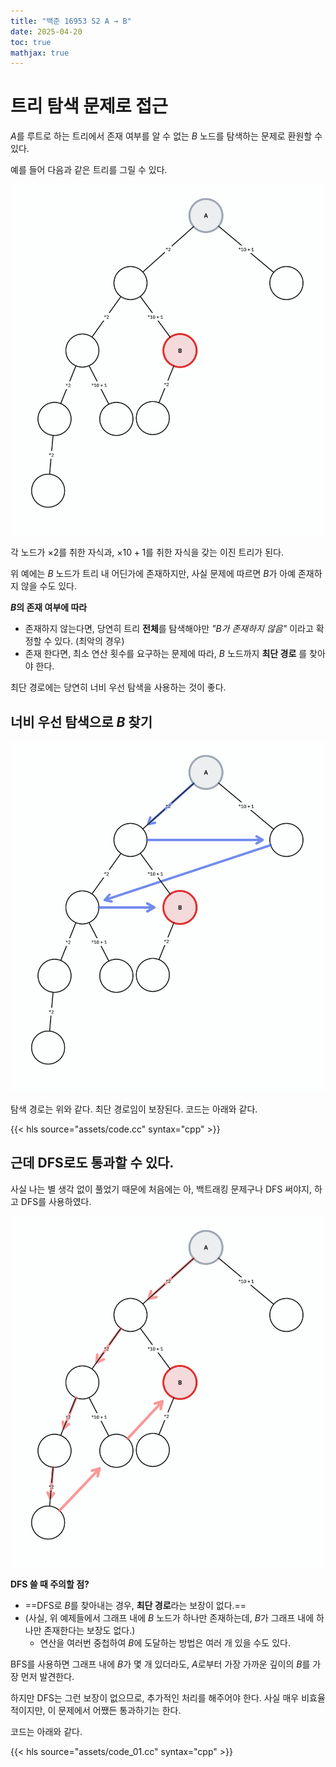 ```yaml
---
title: "백준 16953 S2 A → B"
date: 2025-04-20
toc: true
mathjax: true
---
```


# 트리 탐색 문제로 접근

$A$를 루트로 하는 트리에서 존재 여부를 알 수 없는 $B$ 노드를 탐색하는 문제로 환원할 수 있다.

예를 들어 다음과 같은 트리를 그릴 수 있다.

![](./assets/00.png)

각 노드가 $\times 2$를 취한 자식과, $\times 10 + 1$를 취한 자식을 갖는 이진 트리가 된다.

위 예에는 $B$ 노드가 트리 내 어딘가에 존재하지만, 사실 문제에 따르면 $B$가 아예 존재하지 않을 수도 있다.

**$B$의 존재 여부에 따라**
* 존재하지 않는다면, 당연히 트리 **전체**를 탐색해야만 *"$B$가 존재하지 않음"* 이라고 확정할 수 있다. (최악의 경우)
* 존재 한다면, 최소 연산 횟수를 요구하는 문제에 따라, $B$ 노드까지 **최단 경로** 를 찾아야 한다. 

최단 경로에는 당연히 너비 우선 탐색을 사용하는 것이 좋다.

## 너비 우선 탐색으로 $B$ 찾기

![](./assets/01.png)

탐색 경로는 위와 같다. 최단 경로임이 보장된다. 코드는 아래와 같다.

{{< hls source="assets/code.cc" syntax="cpp" >}}

## 근데 DFS로도 통과할 수 있다.

사실 나는 별 생각 없이 풀었기 때문에 처음에는 아, 백트래킹 문제구나 DFS 써야지, 하고 DFS를 사용하였다.

![](./assets/02.png)

**DFS 쓸 때 주의할 점?**

* ==DFS로 $B$를 찾아내는 경우, **최단 경로**라는 보장이 없다.==
* (사실, 위 예제들에서 그래프 내에 $B$ 노드가 하나만 존재하는데, $B$가 그래프 내에 하나만 존재한다는 보장도 없다.)
  * 연산을 여러번 중첩하여 $B$에 도달하는 방법은 여러 개 있을 수도 있다.

BFS를 사용하면 그래프 내에 $B$가 몇 개 있더라도, $A$로부터 가장 가까운 깊이의 $B$를 가장 먼저 발견한다.

하지만 DFS는 그런 보장이 없으므로, 추가적인 처리를 해주어야 한다. 
사실 매우 비효율적이지만, 이 문제에서 어쨌든 통과하기는 한다.

코드는 아래와 같다.

{{< hls source="assets/code_01.cc" syntax="cpp" >}}
